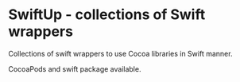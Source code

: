 # SwiftUp - collections of Swift wrappers

Collections of swift wrappers to use Cocoa libraries in Swift manner.

CocoaPods and swift package available.